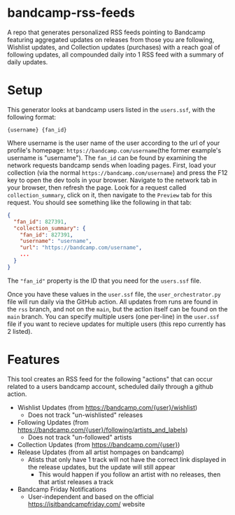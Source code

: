 # bandcamp-rss-feeds
A repo that generates personalized RSS feeds pointing to Bandcamp featuring aggregated updates on releases from those you are following, Wishlist updates, and Collection updates (purchases) with a reach goal of following updates, all compounded daily into 1 RSS feed with a summary of daily updates.

# Setup
This generator looks at bandcamp users listed in the `users.ssf`, with the following format:

```
{username} {fan_id}
```

Where username is the user name of the user according to the url of your profile's homepage: `https://bandcamp.com/username`(the former example's username is "username"). The `fan_id` can be found by examining the network requests bandcamp sends when loading pages. First, load your collection (via the normal `https://bandcamp.com/username`) and press the F12 key to open the dev tools in your browser. Navigate to the network tab in your browser, then refresh the page. Look for a request called `collection_summary`, click on it, then navigate to the `Preview` tab for this request. You should see something like the following in that tab:

```json
{
  "fan_id": 827391,
  "collection_summary": {
    "fan_id": 827391,
    "username": "username",
    "url": "https://bandcamp.com/username",
    ...
  }
}
```
The `"fan_id"` property is the ID that you need for the `users.ssf` file.

Once you have these values in the `user.ssf` file, the `user_orchestrator.py` file will run daily via the GitHub action. All updates from runs are found in the `rss` branch, and not on the `main`, but the action itself can be found on the `main` branch. You can specify multiple users (one per-line) in the `user.ssf` file if you want to recieve updates for multiple users (this repo currently has 2 listed).

# Features
This tool creates an RSS feed for the following "actions" that can occur related to a users bandcamp account, scheduled daily through a github action.
- Wishlist Updates (from https://bandcamp.com/{user}/wishlist)
  - Does not track "un-wishlisted" releases
- Following Updates (from https://bandcamp.com/{user}/following/artists_and_labels)
  - Does not track "un-followed" artists
- Collection Updates (from https://bandcamp.com/{user})
- Release Updates (from all artist hompages on bandcamp)
  - Atists that only have 1 track will not have the correct link displayed in the release updates, but the update will still appear
    - This would happen if you follow an artist with no releases, then that artist releases a track
-  Bandcamp Friday Notifications
   - User-independent and based on the official https://isitbandcampfriday.com/ website
